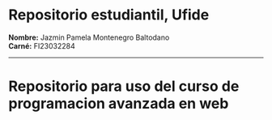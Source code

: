 # Repositorio estudiantil, Ufide

**Nombre:** Jazmin Pamela Montenegro Baltodano  
**Carné:** FI23032284  

---

# Repositorio para uso del curso de programacion avanzada en web



